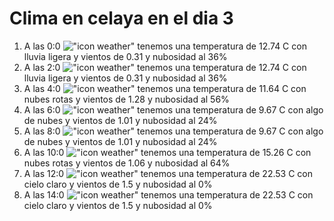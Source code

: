 # Clima en celaya en el dia 3

1. A las 0:0 !["icon weather"](http://openweathermap.org/img/w/10n.png) tenemos una temperatura de 12.74 C con lluvia ligera y  vientos de 0.31 y nubosidad al 36%
1. A las 2:0 !["icon weather"](http://openweathermap.org/img/w/10n.png) tenemos una temperatura de 12.74 C con lluvia ligera y  vientos de 0.31 y nubosidad al 36%
1. A las 4:0 !["icon weather"](http://openweathermap.org/img/w/04n.png) tenemos una temperatura de 11.64 C con nubes rotas y  vientos de 1.28 y nubosidad al 56%
1. A las 6:0 !["icon weather"](http://openweathermap.org/img/w/02n.png) tenemos una temperatura de 9.67 C con algo de nubes y  vientos de 1.01 y nubosidad al 24%
1. A las 8:0 !["icon weather"](http://openweathermap.org/img/w/02d.png) tenemos una temperatura de 9.67 C con algo de nubes y  vientos de 1.01 y nubosidad al 24%
1. A las 10:0 !["icon weather"](http://openweathermap.org/img/w/04d.png) tenemos una temperatura de 15.26 C con nubes rotas y  vientos de 1.06 y nubosidad al 64%
1. A las 12:0 !["icon weather"](http://openweathermap.org/img/w/01d.png) tenemos una temperatura de 22.53 C con cielo claro y  vientos de 1.5 y nubosidad al 0%
1. A las 14:0 !["icon weather"](http://openweathermap.org/img/w/01d.png) tenemos una temperatura de 22.53 C con cielo claro y  vientos de 1.5 y nubosidad al 0%
